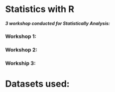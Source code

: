 
# Statistics with R

##### 3 workshop conducted for Statistically Analysis:

### Workshop 1:
### Workshop 2:
### Workship 3:

# Datasets used:
